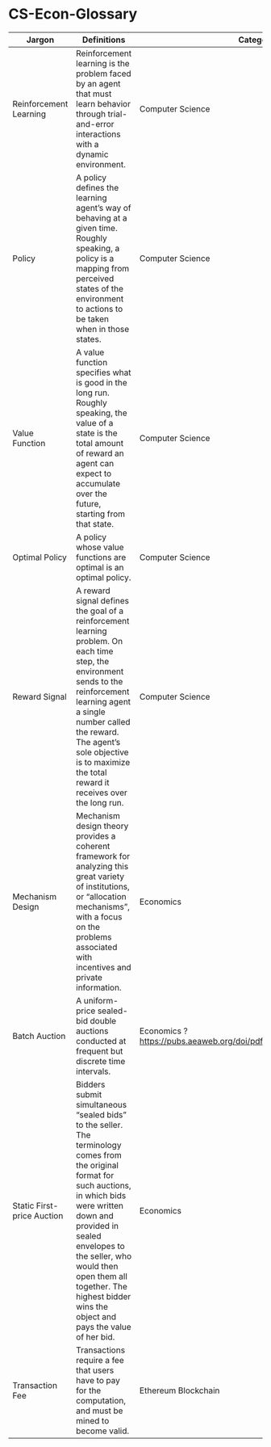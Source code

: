 # CS-Econ-Glossary

|Jargon| Definitions |Category| Source | 
|------|--------------|--------|--------|
| Reinforcement Learning | Reinforcement learning is the problem faced by an agent that must learn behavior through trial-and-error interactions with a dynamic environment. | Computer Science | https://www.jair.org/index.php/jair/article/view/10166 |
| Policy | A policy defines the learning agent’s way of behaving at a given time. Roughly speaking, a policy is a mapping from perceived states of the environment to actions to be taken when in those states. | Computer Science | https://mitpress.mit.edu/books/reinforcement-learning-second-edition |
| Value Function | A value function specifies what is good in the long run. Roughly speaking, the value of a state is the total amount of reward an agent can expect to accumulate over the future, starting from that state. | Computer Science | https://mitpress.mit.edu/books/reinforcement-learning-second-edition |
| Optimal Policy | A policy whose value functions are optimal is an optimal policy. | Computer Science | https://mitpress.mit.edu/books/reinforcement-learning-second-edition |
| Reward Signal | A reward signal defines the goal of a reinforcement learning problem. On each time step, the environment sends to the reinforcement learning agent a single number called the reward. The agent’s sole objective is to maximize the total reward it receives over the long run. | Computer Science |https://mitpress.mit.edu/books/reinforcement-learning-second-edition |
| Mechanism Design | Mechanism design theory provides a coherent framework for analyzing this great variety of institutions, or “allocation mechanisms”, with a focus on the problems associated with incentives and private information. | Economics | https://www.nobelprize.org/uploads/2018/06/advanced-economicsciences2007.pdf |
| Batch Auction | A uniform-price sealed-bid double auctions conducted at frequent but discrete time intervals. | Economics ? https://pubs.aeaweb.org/doi/pdfplus/10.1257/aer.104.5.418  |
| Static First-price Auction | Bidders submit simultaneous “sealed bids” to the seller. The terminology comes from the original format for such auctions, in which bids were written down and provided in sealed envelopes to the seller, who would then open them all together. The highest bidder wins the object and pays the value of her bid. | Economics | https://www.cs.cornell.edu/home/kleinber/networks-book/networks-book-ch09.pdf |
| Transaction Fee | Transactions require a fee that users have to pay for the computation, and must be mined to become valid. | Ethereum Blockchain | https://ethereum.org/en/developers/docs/transactions/ | 














